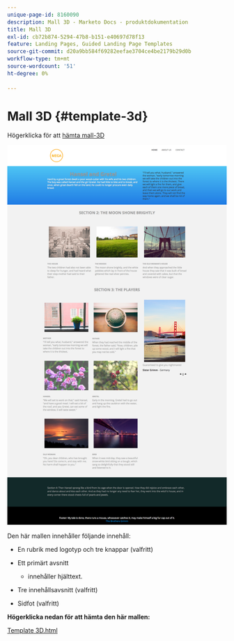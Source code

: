 ```yaml
---
unique-page-id: 8160090
description: Mall 3D - Marketo Docs - produktdokumentation
title: Mall 3D
exl-id: cb72b874-5294-47b8-b151-e40697d78f13
feature: Landing Pages, Guided Landing Page Templates
source-git-commit: d20a9bb584f69282eefae3704ce4be2179b29d0b
workflow-type: tm+mt
source-wordcount: '51'
ht-degree: 0%

---
```


# Mall 3D {#template-3d}

Högerklicka för att [hämta mall-3D](https://experienceleague.adobe.com/landing/marketo/lp-templates/template-3d.html?lang=sv-SE)

![](assets/image2015-6-15-11-3a29-3a7.png)

Den här mallen innehåller följande innehåll:

* En rubrik med logotyp och tre knappar (valfritt)
* Ett primärt avsnitt

   * innehåller hjälttext.

* Tre innehållsavsnitt (valfritt)
* Sidfot (valfritt)

**Högerklicka nedan för att hämta den här mallen:**

[Template 3D.html](https://experienceleague.adobe.com/landing/marketo/lp-templates/template-3d.html?lang=sv-SE)
